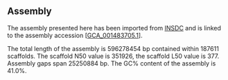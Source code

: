 **Assembly**
--------

The assembly presented here has been imported from [INSDC](http://www.insdc.org) and is linked to the assembly accession [[GCA\_001483705.1](http://www.ebi.ac.uk/ena/data/view/GCA_001483705.1)].

The total length of the assembly is 596278454 bp contained within 187611 scaffolds.
The scaffold N50 value is 351926, the scaffold L50 value is 377.
Assembly gaps span 25250884 bp. The GC% content of the assembly is 41.0%.
